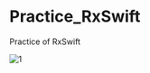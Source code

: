 # Practice_RxSwift

Practice of RxSwift

![1](https://live.staticflickr.com/65535/49408284976_1f6f265e94_o.png)
